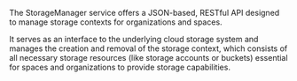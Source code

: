 The StorageManager service offers a JSON-based, RESTful API designed to manage storage contexts for organizations and spaces.

It serves as an interface to the underlying cloud storage system and manages the creation and removal of the storage context, which consists of all necessary
storage resources (like storage accounts or buckets) essential for spaces and organizations to provide storage capabilities.